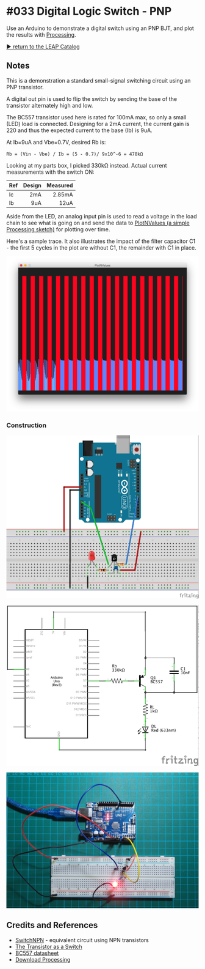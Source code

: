 # #033 Digital Logic Switch - PNP

Use an Arduino to demonstrate a digital switch using an PNP BJT, and plot the results with [Processing](https://www.processing.org).


[:arrow_forward: return to the LEAP Catalog](https://leap.tardate.com)

## Notes

This is a demonstration a standard small-signal switching circuit using an PNP transistor.

A digital out pin is used to flip the switch by sending the base of the transistor alternately high and low.

The BC557 transistor used here is rated for 100mA max, so only a small (LED) load is connected.
Designing for a 2mA current, the current gain is 220 and thus the expected current to the base (Ib) is 9uA.

At Ib=9uA and Vbe=0.7V, desired Rb is:

    Rb = (Vin - Vbe) / Ib = (5 - 0.7)/ 9x10^-6 = 478kΩ

Looking at my parts box, I picked 330kΩ instead. Actual current measurements with the switch ON:

| Ref | Design | Measured |
|-----|-------:|---------:|
| Ic  | 2mA    | 2.85mA   |
| Ib  | 9uA    | 12uA     |


Aside from the LED, an analog input pin is used to read a voltage in the load chain to see what is going on and send the data to [PlotNValues (a simple Processing sketch)](../../processing/PlotNValues) for plotting over time.

Here's a sample trace. It also illustrates the impact of the filter capacitor C1 - the first 5 cycles in the plot are without C1, the remainder with C1 in place.

![processing trace](./assets/processing_trace.png?raw=true)


### Construction

![The Breadboard](./assets/SwitchPNP_bb.jpg?raw=true)

![The Schematic](./assets/SwitchPNP_schematic.jpg?raw=true)

![The Build](./assets/SwitchPNP_build.jpg?raw=true)


## Credits and References
* [SwitchNPN](../SwitchNPN) - equivalent circuit using NPN transistors
* [The Transistor as a Switch](http://www.electronics-tutorials.ws/transistor/tran_4.html)
* [BC557 datasheet](http://www.futurlec.com/Transistors/BC557.shtml)
* [Download Processing](https://www.processing.org/download/)
